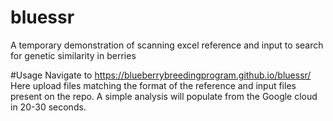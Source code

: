 # bluessr
A temporary demonstration of scanning excel reference and input to search for genetic similarity in berries

#Usage
Navigate to https://blueberrybreedingprogram.github.io/bluessr/ Here upload files matching the format of the reference and input files present on the repo. A simple analysis will populate from the Google cloud in 20-30 seconds.
